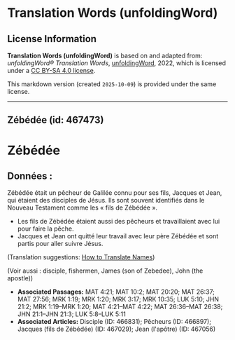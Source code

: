 # Translation Words (unfoldingWord)

## License Information

**Translation Words (unfoldingWord)** is based on and adapted from: _unfoldingWord® Translation Words_, [unfoldingWord](https://unfoldingword.org/utw), 2022, which is licensed under a [CC BY-SA 4.0 license](https://creativecommons.org/licenses/by-sa/4.0/legalcode.en).

This markdown version (created `2025-10-09`) is provided under the same license.



--------------------------------

## Zébédée (id: 467473)

Zébédée
=======

Données :
---------

Zébédée était un pêcheur de Galilée connu pour ses fils, Jacques et Jean, qui étaient des disciples de Jésus. Ils sont souvent identifiés dans le Nouveau Testament comme les « fils de Zébédée ».

* Les fils de Zébédée étaient aussi des pêcheurs et travaillaient avec lui pour faire la pêche.
* Jacques et Jean ont quitté leur travail avec leur père Zébédée et sont partis pour aller suivre Jésus.

(Translation suggestions: [How to Translate Names](rc://en/ta/man/translate/translate-names))

(Voir aussi : disciple, fishermen, James (son of Zebedee), John (the apostle))

* **Associated Passages:** MAT 4:21; MAT 10:2; MAT 20:20; MAT 26:37; MAT 27:56; MRK 1:19; MRK 1:20; MRK 3:17; MRK 10:35; LUK 5:10; JHN 21:2; MRK 1:19–MRK 1:20; MAT 4:21–MAT 4:22; MAT 26:36–MAT 26:38; JHN 21:1–JHN 21:3; LUK 5:8–LUK 5:11
* **Associated Articles:** Disciple (ID: 466831); Pêcheurs (ID: 466897); Jacques (fils de Zébédée) (ID: 467029); Jean (l'apôtre) (ID: 467056)

